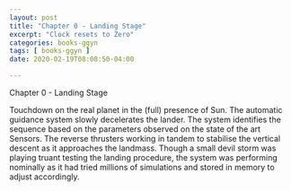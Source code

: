 ```yaml
---
layout: post
title: "Chapter 0 - Landing Stage"
excerpt: "Clock resets to Zero"
categories: books-ggyn
tags: [ books-ggyn ]
date: 2020-02-19T08:08:50-04:00

---
```

Chapter 0 - Landing Stage


Touchdown on the real planet in the (full) presence of Sun. The automatic guidance system slowly decelerates the lander. The system identifies the sequence based on the parameters observed on the state of the art Sensors. The reverse thrusters working in tandem to stabilise the vertical descent as it approaches the landmass. Though a small devil storm was playing truant testing the landing procedure, the system was performing nominally as it had tried millions of simulations and stored in memory to adjust accordingly.  
